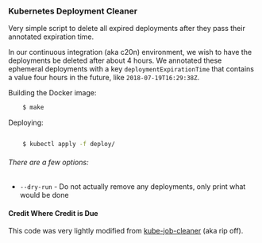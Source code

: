 
### Kubernetes Deployment Cleaner

Very simple script to delete all expired deployments after they pass their annotated expiration time.

In our continuous integration (aka c20n) environment, we wish to have the deployments be deleted after about 4 hours. We annotated these ephemeral deployments with a key `deploymentExpirationTime` that contains a value four hours in the future, like `2018-07-19T16:29:38Z`.

Building the Docker image:

```bash
    $ make
```

Deploying:

```bash

    $ kubectl apply -f deploy/
```

###### There are a few options:

+ `--dry-run` - Do not actually remove any deployments, only print what would be done


#### Credit Where Credit is Due

This code was very lightly modified from [kube-job-cleaner](https://github.com/hjacobs/kube-job-cleaner) (aka rip off). 
